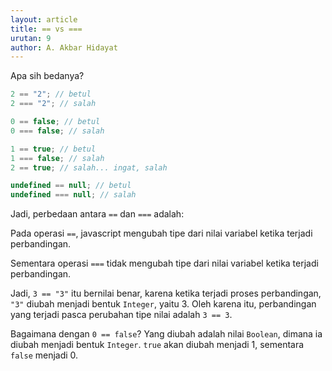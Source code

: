 ```yaml
---
layout: article
title: == vs ===
urutan: 9
author: A. Akbar Hidayat
---
```


Apa sih bedanya?

```javascript
2 == "2"; // betul
2 === "2"; // salah

0 == false; // betul
0 === false; // salah

1 == true; // betul
1 === false; // salah
2 == true; // salah... ingat, salah

undefined == null; // betul
undefined === null; // salah
```

Jadi, perbedaan antara `==` dan `===` adalah:

Pada operasi `==`, javascript mengubah tipe dari nilai variabel ketika terjadi perbandingan.

Sementara operasi `===` tidak mengubah tipe dari nilai variabel ketika terjadi perbandingan.

Jadi, `3 == "3"` itu bernilai benar, karena ketika terjadi proses perbandingan, `"3"` diubah menjadi bentuk `Integer`, yaitu 3. Oleh karena itu, perbandingan yang terjadi pasca perubahan tipe nilai adalah `3 == 3`.

Bagaimana dengan `0 == false`? Yang diubah adalah nilai `Boolean`, dimana ia diubah menjadi bentuk `Integer`. `true` akan diubah menjadi 1, sementara `false` menjadi 0.